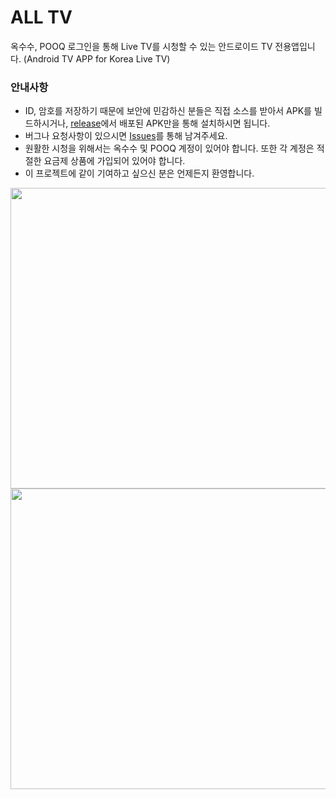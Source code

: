# ALL TV
옥수수, POOQ 로그인을 통해 Live TV를 시청할 수 있는 안드로이드 TV 전용앱입니다.
(Android TV APP for Korea Live TV)


### 안내사항
 * ID, 암호를 저장하기 때문에 보안에 민감하신 분들은 직접 소스를 받아서 APK를 빌드하시거나, [release](https://github.com/PYTHONKOR/alltv/releases)에서 배포된 APK만을 통해 설치하시면 됩니다.
 * 버그나 요청사항이 있으시면 [Issues](https://github.com/PYTHONKOR/alltv/issues)를 통해 남겨주세요.
 * 원활한 시청을 위해서는 옥수수 및 POOQ 계정이 있어야 합니다. 또한 각 계정은 적절한 요금제 상품에 가입되어 있어야 합니다.
 * 이 프로젝트에 같이 기여하고 싶으신 분은 언제든지 환영합니다.
 
<img src='https://github.com/PYTHONKOR/alltv/blob/master/Screenshots/main.png' width='800' height='481'/>
<img src='https://github.com/PYTHONKOR/alltv/blob/master/Screenshots/setting.png' width='800' height='481'/>
